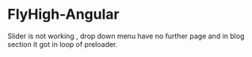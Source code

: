 # FlyHigh-Angular
Slider is not working , drop down menu have no further page and in blog section it got in loop of preloader.
